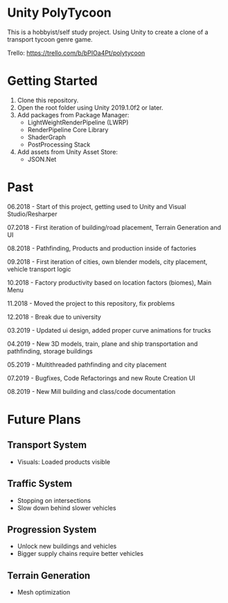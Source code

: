 # Unity PolyTycoon
This is a hobbyist/self study project. Using Unity to create a clone of a transport tycoon genre game.

Trello: https://trello.com/b/bPIOa4Pt/polytycoon

# Getting Started
1. Clone this repository.
2. Open the root folder using Unity 2019.1.0f2 or later. 
3. Add packages from Package Manager:
    - LightWeightRenderPipeline (LWRP)
    - RenderPipeline Core Library
    - ShaderGraph
    - PostProcessing Stack
4. Add assets from Unity Asset Store:
    - JSON.Net


# Past

06.2018 - Start of this project, getting used to Unity and Visual Studio/Resharper

07.2018 - First iteration of building/road placement, Terrain Generation and UI

08.2018 - Pathfinding, Products and production inside of factories

09.2018 - First iteration of cities, own blender models, city placement, vehicle transport logic

10.2018 - Factory productivity based on location factors (biomes), Main Menu

11.2018 - Moved the project to this repository, fix problems

12.2018 - Break due to university

03.2019 - Updated ui design, added proper curve animations for trucks

04.2019 - New 3D models, train, plane and ship transportation and pathfinding, storage buildings

05.2019 - Multithreaded pathfinding and city placement

07.2019 - Bugfixes, Code Refactorings and new Route Creation UI

08.2019 - New Mill building and class/code documentation

# Future Plans

## Transport System
- Visuals: Loaded products visible

## Traffic System
- Stopping on intersections
- Slow down behind slower vehicles

## Progression System
- Unlock new buildings and vehicles
- Bigger supply chains require better vehicles

## Terrain Generation
- Mesh optimization
